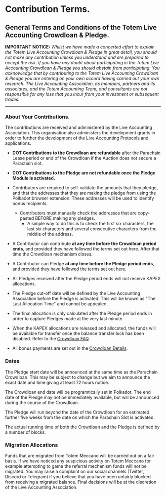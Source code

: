 
# Contribution Terms.

## General Terms and Conditions of the Totem Live Accounting Crowdloan & Pledge.

**IMPORTANT NOTICE:** _Whilst we have made a concerted effort to explain the Totem Live Accounting Crowdloan & Pledge in great detail, you should not make any contribution unless you understand and are prepared to accept the risk. If you have any doubt about participating in the Totem Live Accounting Crowdloan & Pledge you should abstain from participating. You acknowledge that by contributing to the Totem Live Accounting Crowdloan & Pledge you are entering on your own accord having carried out your own research. The Live Accounting Association, its members, partners and its associates, and the Totem Accounting Team, and consultants are not responsible for any loss that you incur from your investment or subsequent trades._

---

### About Your Contributions. 

The contributions are received and administered by the Live Accounting Association. This organisation also administers the development grants in order to further the development of the Live Accounting Protocols and applications.

* **DOT Contributions to the Crowdloan are refundable** after the Parachain Lease period or end of the Crowdloan if the Auction does not secure a Parachain slot. 

* **DOT Contributions to the Pledge are not refundable once the Pledge Module is activated.**

* Contributors are required to self-validate the amounts that they pledge, and that the addresses that they are making the pledge from using the Polkadot browser extension. These addresses will be used to identify bonus recipients.

    * Contributors must manually check the addresses that are copy-pasted BEFORE making any pledges.
        * A simple way to do this is to check the first six characters, the last six characters and several consecutive characters from the middle of the address.

* A Contributor can contribute **at any time before the Crowdloan period ends**, and provided they have followed the terms set out here. After that time the Crowdloan mechanism closes.

* A Contributor can Pledge **at any time before the Pledge period ends**, and provided they have followed the terms set out here.

* All Pledges received after the Pledge period ends will not receive KAPEX allocations. 

* The Pledge cut-off date will be defined by the Live Accounting Association before the Pledge is activated. This will be known as "The Last Allocation Time" and cannot be appealed. 

* The final allocation is only calculated after the Pledge period ends in order to capture Pledges made at the very last minute. 

* When the KAPEX allocations are released and allocated, the funds will be available for transfer once the balance transfer lock has been disabled. Refer to the [Crowdloan FAQ](http://localhost:3000/#/crowdloan/crowdloan-faq?id=_8-when-will-my-total-allocations-be-calculated). 

* All bonus payments are set out in the [Crowdloan Details](/crowdloan/crowdloan-details.md).

### Dates

The Pledge start date will be announced at the same time as the Parachain Crowdloan. This may be subject to change but we aim to announce the exact date and time giving at least 72 hours notice. 

The Crowdloan end date will be programtically set in Polkadot. The end date of the Pledge may not be immediately available, but will be announced during the course of the Crowdloan.

The Pledge will run beyond the date of the Crowdloan for an estimated further five weeks from the date on which the Parachain Slot is activated. 

The actual running time of both the Crowdloan and the Pledge is defined by a number of blocks.

### Migration Allocations

Funds that are migrated from Totem Meccano will be carried out on a fair basis. If we have noticed any suspicious activity on Totem Meccano for example attempting to game the referral mechanism funds will not be migrated. You may raise a complaint on our social channels (Twitter, Discord or Telegram) if you believe that you have been unfairly blocked from receiving a migrated balance. Final decisions will be at the discretion of the Live Accounting Association.